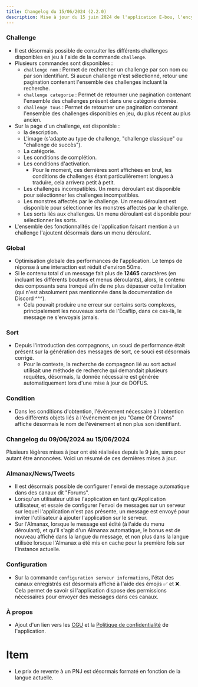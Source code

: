 ```yaml
---
title: Changelog du 15/06/2024 (2.2.0)
description: Mise à jour du 15 juin 2024 de l'application E-bou, l'encyclopédie DOFUS la plus complète sur Discord.
---
```

### Challenge
- Il est désormais possible de consulter les différents challenges disponibles en jeu à l'aide de la commande `challenge`.
- Plusieurs commandes sont disponibles :
  - `challenge nom` : Permet de rechercher un challenge par son nom ou par son identifiant. Si aucun challenge n'est sélectionné, retour une pagination contenant l'ensemble des challenges incluant la recherche.
  - `challenge categorie` : Permet de retourner une pagination contenant l'ensemble des challenges présent dans une catégorie donnée.
  - `challenge tous` : Permet de retourner une pagination contenant l'ensemble des challenges disponibles en jeu, du plus récent au plus ancien.
- Sur la page d'un challenge, est disponible : 
  - la description.
  - L'image (s'adapte au type de challenge, "challenge classique" ou "challenge de succès").
  - La catégorie.
  - Les conditions de complétion.
  - Les conditions d'activation.
    - Pour le moment, ces dernières sont affichées en brut, les conditions de challenges étant particulièrement longues à traduire, cela arrivera petit à petit.
  - Les challenges incompatibles. Un menu déroulant est disponible pour sélectionner les challenges incompatibles.
  - Les monstres affectés par le challenge. Un menu déroulant est disponible pour sélectionner les monstres affectés par le challenge.
  - Les sorts liés aux challenges. Un menu déroulant est disponible pour sélectionner les sorts.
- L'ensemble des fonctionnalités de l'application faisant mention à un challenge l'ajoutent désormais dans un menu déroulant.
### Global
- Optimisation globale des performances de l'application. Le temps de réponse à une interaction est réduit d'environ 50ms.
- Si le contenu total d'un message fait plus de **12465** caractères (en incluant les différents boutons et menus déroulants), alors, le contenu des composants sera tronqué afin de ne plus dépasser cette limitation (qui n'est absolument pas mentionnée dans la documentation de Discord ^^^).
  - Cela pouvait produire une erreur sur certains sorts complexes, principalement les nouveaux sorts de l'Écaflip, dans ce cas-là, le message ne s'envoyais jamais.
### Sort
- Depuis l'introduction des compagnons, un souci de performance était présent sur la génération des messages de sort, ce souci est désormais corrigé.
  - Pour le contexte, la recherche de compagnon lié au sort actuel utilisait une méthode de recherche qui demandait plusieurs requêtes, désormais, la donnée nécessaire est générée automatiquement lors d'une mise à jour de DOFUS.
### Condition
- Dans les conditions d'obtention, l'événement nécessaire à l'obtention des différents objets liés à l'événement en jeu "Game Of Crowns" affiche désormais le nom de l'événement et non plus son identifiant.

### Changelog du 09/06/2024 au 15/06/2024
Plusieurs légères mises à jour ont été réalisées depuis le 9 juin, sans pour autant être annoncées. Voici un résumé de ces dernières mises à jour.
### Almanax/News/Tweets
- Il est désormais possible de configurer l'envoi de message automatique dans des canaux dit "Forums".
- Lorsqu'un utilisateur utilise l'application en tant qu'Application utilisateur, et essaie de configurer l'envoi de messages sur un serveur sur lequel l'application n'est pas présente, un message est envoyé pour inviter l'utilisateur à ajouter l'application sur le serveur.
- Sur l'Almanax, lorsque le message est édité (à l'aide du menu déroulant), et qu'il s'agit d'un Almanax automatique, le bonus est de nouveau affiché dans la langue du message, et non plus dans la langue utilisée lorsque l'Almanax a été mis en cache pour la première fois sur l'instance actuelle.
### Configuration
- Sur la commande `configuration serveur informations`, l'état des canaux enregistrés est désormais affiché à l'aide des émojis ✅ et ❌. Cela permet de savoir si l'application dispose des permissions nécessaires pour envoyer des messages dans ces canaux.
### À propos
- Ajout d'un lien vers les [CGU](/app/cgu) et la [Politique de confidentialité](/app/privacy) de l'application.
# Item
- Le prix de revente à un PNJ est désormais formaté en fonction de la langue actuelle.

